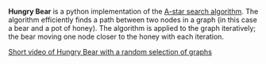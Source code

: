 __Hungry Bear__ is a python implementation of the [A-star search algorithm](http://en.wikipedia.org/wiki/A*_search_algorithm). 
The algorithm efficiently finds a path between two nodes in a graph (in this 
case a bear and a pot of honey). The algorithm is applied to the graph 
iteratively; the bear moving one node closer to the honey with each iteration.

[Short video of Hungry Bear with a random selection of graphs](https://github.com/jhibberd/hungrybear)
